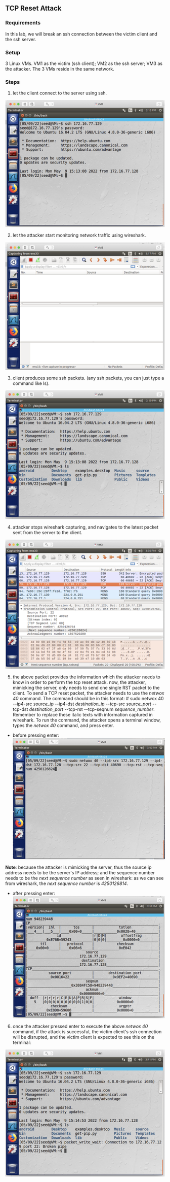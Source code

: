 ## TCP Reset Attack

### Requirements 

In this lab, we will break an ssh connection between the victim client and the ssh server.

### Setup

3 Linux VMs. VM1 as the victim (ssh client); VM2 as the ssh server; VM3 as the attacker. The 3 VMs reside in the same network.

### Steps

1. let the client connect to the server using ssh.

![alt text](lab-tcp-reset-ssh.png "Lab tcp reset ssh")

2. let the attacker start monitoring network traffic using wireshark.

![alt text](lab-tcp-reset-capture.png "Lab tcp reset capture")

3. client produces some ssh packets. (any ssh packets, you can just type a command like ls).

![alt text](lab-tcp-reset-ls.png "Lab tcp reset ls command")

4. attacker stops wireshark capturing, and navigates to the latest packet sent from the server to the client.

![alt text](lab-tcp-reset-latest-tcp.png "Lab tcp reset latest tcp")

5. the above packet provides the information which the attacker needs to know in order to perform the tcp reset attack. now, the attacker, mimicking the server, only needs to send one single RST packet to the client. To send a TCP reset packet, the attacker needs to use the *netwox 40* command. The command should be in this format: # sudo netwox 40 --ip4-src *source_ip* --ip4-dst *destination_ip* --tcp-src *source_port* --tcp-dst *destination_port* --tcp-rst --tcp-seqnum *sequence_number*. Remember to replace these italic texts with information captured in wireshark. To run the command, the attacker opens a terminal window, types the *netwox 40* command, and press enter.

- before pressing enter:
![alt text](lab-tcp-reset-attack-before-enter.png "Lab tcp reset attack before enter command")

**Note**: because the attacker is mimicking the server, thus the source ip address needs to be the server's IP address; and the sequence number needs to be the *next sequence number* as seen in wireshark: as we can see from wireshark, the *next sequence number* is *4250126814*.

- after pressing enter:
![alt text](lab-tcp-reset-attack-after-enter.png "Lab tcp reset attack after enter command")

6. once the attacker pressed enter to execute the above *netwox 40* command, if the attack is successful, the victim client's ssh connection will be disrupted, and the victim client is expected to see this on the terminal:

![alt text](lab-tcp-reset-broken-pipe.png "Lab tcp reset attack successful")
